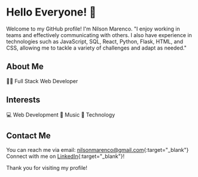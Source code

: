 # Hello Everyone! 👋

Welcome to my GitHub profile! I'm Nilson Marenco. "I enjoy working in teams and effectively communicating with others. I also have experience in technologies such as JavaScript, SQL, React, Python, Flask, HTML, and CSS, allowing me to tackle a variety of challenges and adapt as needed."

## About Me
👨‍💻 Full Stack Web Developer

## Interests
💻 Web Development
🎵 Music
📱 Technology

## Contact Me
You can reach me via email: [nilsonmarenco@gmail.com](mailto:nilsonmarenco@gmail.com){:target="_blank"}  
Connect with me on [LinkedIn](https://www.linkedin.com/in/nilsonmarenco/){:target="_blank"}!

Thank you for visiting my profile!
